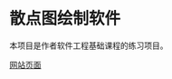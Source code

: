 # 散点图绘制软件

本项目是作者软件工程基础课程的练习项目。

[网站页面](https://tieway59.github.io/ScatterPlotPainter/index.html)

[//]: # (TODO p-value与排序)
[//]: # (TODO Error 信息整理)
[//]: # (TODO 长宽相等)
[//]: # (TODO 兼容最新数据格式)
[//]: # (TODO 更多注释)
                  
